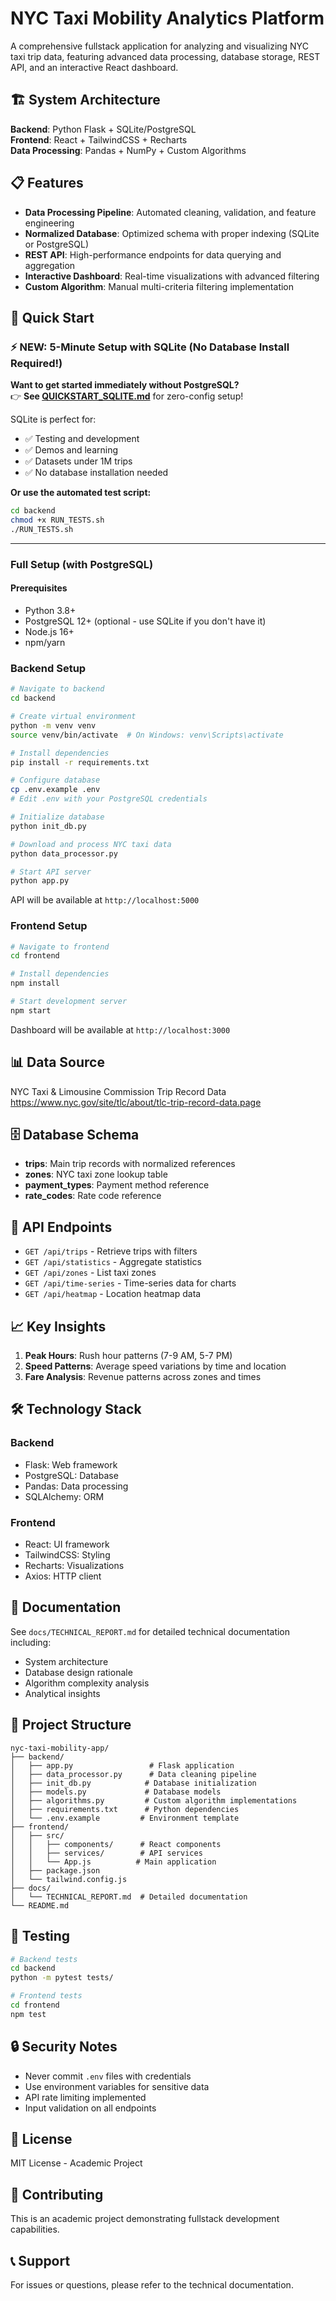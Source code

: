 # NYC Taxi Mobility Analytics Platform

A comprehensive fullstack application for analyzing and visualizing NYC taxi trip data, featuring advanced data processing, database storage, REST API, and an interactive React dashboard.

## 🏗️ System Architecture

**Backend**: Python Flask + SQLite/PostgreSQL  
**Frontend**: React + TailwindCSS + Recharts  
**Data Processing**: Pandas + NumPy + Custom Algorithms

## 📋 Features

- **Data Processing Pipeline**: Automated cleaning, validation, and feature engineering
- **Normalized Database**: Optimized schema with proper indexing (SQLite or PostgreSQL)
- **REST API**: High-performance endpoints for data querying and aggregation
- **Interactive Dashboard**: Real-time visualizations with advanced filtering
- **Custom Algorithm**: Manual multi-criteria filtering implementation

## 🚀 Quick Start

### ⚡ **NEW: 5-Minute Setup with SQLite (No Database Install Required!)**

**Want to get started immediately without PostgreSQL?**  
👉 **See [QUICKSTART_SQLITE.md](QUICKSTART_SQLITE.md)** for zero-config setup!

SQLite is perfect for:
- ✅ Testing and development
- ✅ Demos and learning
- ✅ Datasets under 1M trips
- ✅ No database installation needed

**Or use the automated test script:**
```bash
cd backend
chmod +x RUN_TESTS.sh
./RUN_TESTS.sh
```

---

### Full Setup (with PostgreSQL)

#### Prerequisites

- Python 3.8+
- PostgreSQL 12+ (optional - use SQLite if you don't have it)
- Node.js 16+
- npm/yarn

### Backend Setup

```bash
# Navigate to backend
cd backend

# Create virtual environment
python -m venv venv
source venv/bin/activate  # On Windows: venv\Scripts\activate

# Install dependencies
pip install -r requirements.txt

# Configure database
cp .env.example .env
# Edit .env with your PostgreSQL credentials

# Initialize database
python init_db.py

# Download and process NYC taxi data
python data_processor.py

# Start API server
python app.py
```

API will be available at `http://localhost:5000`

### Frontend Setup

```bash
# Navigate to frontend
cd frontend

# Install dependencies
npm install

# Start development server
npm start
```

Dashboard will be available at `http://localhost:3000`

## 📊 Data Source

NYC Taxi & Limousine Commission Trip Record Data  
https://www.nyc.gov/site/tlc/about/tlc-trip-record-data.page

## 🗄️ Database Schema

- **trips**: Main trip records with normalized references
- **zones**: NYC taxi zone lookup table
- **payment_types**: Payment method reference
- **rate_codes**: Rate code reference

## 🔌 API Endpoints

- `GET /api/trips` - Retrieve trips with filters
- `GET /api/statistics` - Aggregate statistics
- `GET /api/zones` - List taxi zones
- `GET /api/time-series` - Time-series data for charts
- `GET /api/heatmap` - Location heatmap data

## 📈 Key Insights

1. **Peak Hours**: Rush hour patterns (7-9 AM, 5-7 PM)
2. **Speed Patterns**: Average speed variations by time and location
3. **Fare Analysis**: Revenue patterns across zones and times

## 🛠️ Technology Stack

### Backend
- Flask: Web framework
- PostgreSQL: Database
- Pandas: Data processing
- SQLAlchemy: ORM

### Frontend
- React: UI framework
- TailwindCSS: Styling
- Recharts: Visualizations
- Axios: HTTP client

## 📝 Documentation

See `docs/TECHNICAL_REPORT.md` for detailed technical documentation including:
- System architecture
- Database design rationale
- Algorithm complexity analysis
- Analytical insights

## 🎯 Project Structure

```
nyc-taxi-mobility-app/
├── backend/
│   ├── app.py                 # Flask application
│   ├── data_processor.py      # Data cleaning pipeline
│   ├── init_db.py            # Database initialization
│   ├── models.py             # Database models
│   ├── algorithms.py         # Custom algorithm implementations
│   ├── requirements.txt      # Python dependencies
│   └── .env.example         # Environment template
├── frontend/
│   ├── src/
│   │   ├── components/      # React components
│   │   ├── services/        # API services
│   │   └── App.js          # Main application
│   ├── package.json
│   └── tailwind.config.js
├── docs/
│   └── TECHNICAL_REPORT.md  # Detailed documentation
└── README.md
```

## 🧪 Testing

```bash
# Backend tests
cd backend
python -m pytest tests/

# Frontend tests
cd frontend
npm test
```

## 🔒 Security Notes

- Never commit `.env` files with credentials
- Use environment variables for sensitive data
- API rate limiting implemented
- Input validation on all endpoints

## 📄 License

MIT License - Academic Project

## 👥 Contributing

This is an academic project demonstrating fullstack development capabilities.

## 📞 Support

For issues or questions, please refer to the technical documentation.
